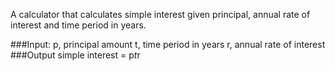 A calculator that calculates simple interest given principal, annual rate of interest and time period in years.

###Input: 
   p, principal amount
   t, time period in years
   r, annual rate of interest
###Output 
   simple interest = p*t*r 
   
